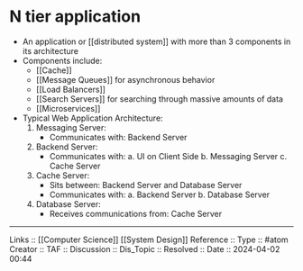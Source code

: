 # N tier application

- An application or [[distributed system]] with more than 3 components in its architecture
- Components include:
	- [[Cache]]
	- [[Message Queues]] for asynchronous behavior
	- [[Load Balancers]]
	- [[Search Servers]] for searching through massive amounts of data
	- [[Microservices]]
- Typical Web Application Architecture:
	1. Messaging Server:
	   - Communicates with: Backend Server
	2. Backend Server:
	   - Communicates with:
	     a. UI on Client Side
	     b. Messaging Server
	     c. Cache Server
	3. Cache Server:
	   - Sits between: Backend Server and Database Server
	   - Communicates with:
	     a. Backend Server
	     b. Database Server
	4. Database Server:
	   - Receives communications from: Cache Server


---
Links :: [[Computer Science]] [[System Design]]
Reference ::
Type :: #atom
Creator ::
TAF ::
Discussion ::
Dis_Topic :: 
Resolved ::
Date :: 2024-04-02 00:44
